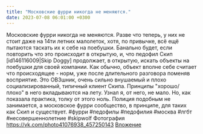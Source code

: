 ```yaml
---
title: "Московские фурри никогда не меняются."
date: 2023-07-08 06:01:00 +0300
---
```


Московские фурри никогда не меняются.
Разве что теперь, у них не стоит даже на 14ти летних малолеток, хотя, по привычке, всё ещё пытаются таскать их к себе на поебушки.
Банально будет, если повторить что это происходит в открытую, и, что педофил Скип [id146116009|Skip Doggy] продолжает, в открытую, искать объекты на поебушки для своей компании.
Как обычно, объект вполне себе считает что происходящее - норм, уже после длительного разговора поменяв восприятие. Это ОВЗшник, очень сильно внушаемый и плохо социализированный, типичный клиент Скипа. Принципы "хорошо/плохо" в него вкладываются на лету.
Узнал я, от него, не мало. Но, как показала практика, толку от этого ноль. Полиция подобным не занимается, а московское фурри сообщество, в принципе, для таких как Скип и существует.
#фурри #педофилы #педофилия #москва #лгбт #несовершеннолетние #skipwolf
Фотография
<a class="vk-attach" href="https://vk.com/photo41076938_457250143">https://vk.com/photo41076938_457250143</a>
<a class="vk-attach" href="https://vk.com/photo41076938_457250143">Вложение</a>
